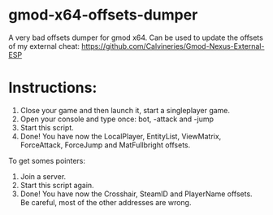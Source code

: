 # gmod-x64-offsets-dumper
A very bad offsets dumper for gmod x64.
Can be used to update the offsets of my external cheat: https://github.com/Calvineries/Gmod-Nexus-External-ESP

# Instructions:
1) Close your game and then launch it, start a singleplayer game.
2) Open your console and type once: bot, -attack and -jump
3) Start this script.
4) Done! You have now the LocalPlayer, EntityList, ViewMatrix, ForceAttack, ForceJump and MatFullbright offsets.  
  
To get somes pointers:
1) Join a server.
2) Start this script again.
3) Done! You have now the Crosshair, SteamID and PlayerName offsets.  
Be careful, most of the other addresses are wrong.
